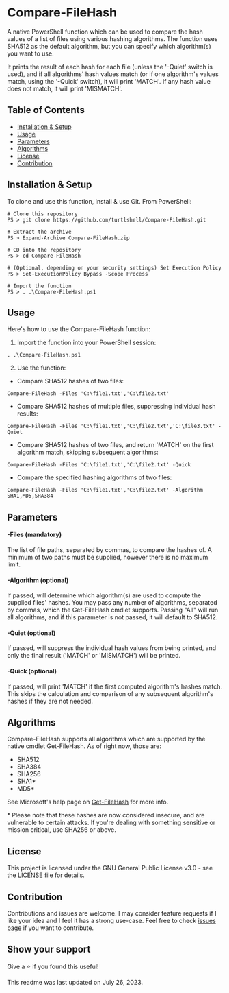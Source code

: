 # Compare-FileHash

A native PowerShell function which can be used to compare the hash values of a list of files using various hashing algorithms. The function uses SHA512 as the default algorithm, but you can specify which algorithm(s) you want to use.

It prints the result of each hash for each file (unless the '-Quiet' switch is used), and if all algorithms' hash values match (or if one algorithm's values match, using the '-Quick' switch), it will print 'MATCH'. If any hash value does not match, it will print 'MISMATCH'.

## Table of Contents

- [Installation & Setup](#installation--setup)
- [Usage](#usage)
- [Parameters](#parameters)
- [Algorithms](#algorithms)
- [License](#license)
- [Contribution](#contribution)

## Installation & Setup

To clone and use this function, install & use Git. From PowerShell:

```
# Clone this repository
PS > git clone https://github.com/turtlshell/Compare-FileHash.git

# Extract the archive
PS > Expand-Archive Compare-FileHash.zip

# CD into the repository
PS > cd Compare-FileHash

# (Optional, depending on your security settings) Set Execution Policy
PS > Set-ExecutionPolicy Bypass -Scope Process

# Import the function
PS > . .\Compare-FileHash.ps1
```

## Usage

Here's how to use the Compare-FileHash function:

1. Import the function into your PowerShell session:
```
. .\Compare-FileHash.ps1
```

2. Use the function:

- Compare SHA512 hashes of two files:
```
Compare-FileHash -Files 'C:\file1.txt','C:\file2.txt'
```

- Compare SHA512 hashes of multiple files, suppressing individual hash results:
```
Compare-FileHash -Files 'C:\file1.txt','C:\file2.txt','C:\file3.txt' -Quiet
```

- Compare SHA512 hashes of two files, and return 'MATCH' on the first algorithm match, skipping subsequent algorithms:
```
Compare-FileHash -Files 'C:\file1.txt','C:\file2.txt' -Quick
```

- Compare the specified hashing algorithms of two files:
```
Compare-FileHash -Files 'C:\file1.txt','C:\file2.txt' -Algorithm SHA1,MD5,SHA384
```

## Parameters

#### -Files (mandatory)

The list of file paths, separated by commas, to compare the hashes of. A minimum of two paths must be supplied, however there is no maximum limit.

#### -Algorithm (optional)

If passed, will determine which algorithm(s) are used to compute the supplied files' hashes. You may pass any number of algorithms, separated by commas, which the Get-FileHash cmdlet supports. Passing "All" will run all algorithms, and if this parameter is not passed, it will default to SHA512.

#### -Quiet (optional)

If passed, will suppress the individual hash values from being printed, and only the final result ('MATCH' or 'MISMATCH') will be printed.

#### -Quick (optional)

If passed, will print 'MATCH' if the first computed algorithm's hashes match. This skips the calculation and comparison of any subsequent algorithm's hashes if they are not needed.

## Algorithms

Compare-FileHash supports all algorithms which are supported by the native cmdlet Get-FileHash. As of right now, those are:

- SHA512
- SHA384
- SHA256
- SHA1*
- MD5*

See Microsoft's help page on [Get-FileHash](https://learn.microsoft.com/en-us/powershell/module/microsoft.powershell.utility/get-filehash?view=powershell-7.3#parameters) for more info.

\* Please note that these hashes are now considered insecure, and are vulnerable to certain attacks. If you're dealing with something sensitive or mission critical, use SHA256 or above.

## License

This project is licensed under the GNU General Public License v3.0 - see the [LICENSE](LICENSE) file for details.

## Contribution

Contributions and issues are welcome. I may consider feature requests if I like your idea and I feel it has a strong use-case. Feel free to check [issues page](https://github.com/turtlshell/Compare-FileHash/issues) if you want to contribute.

## Show your support

Give a ⭐️ if you found this useful!

This readme was last updated on July 26, 2023.
